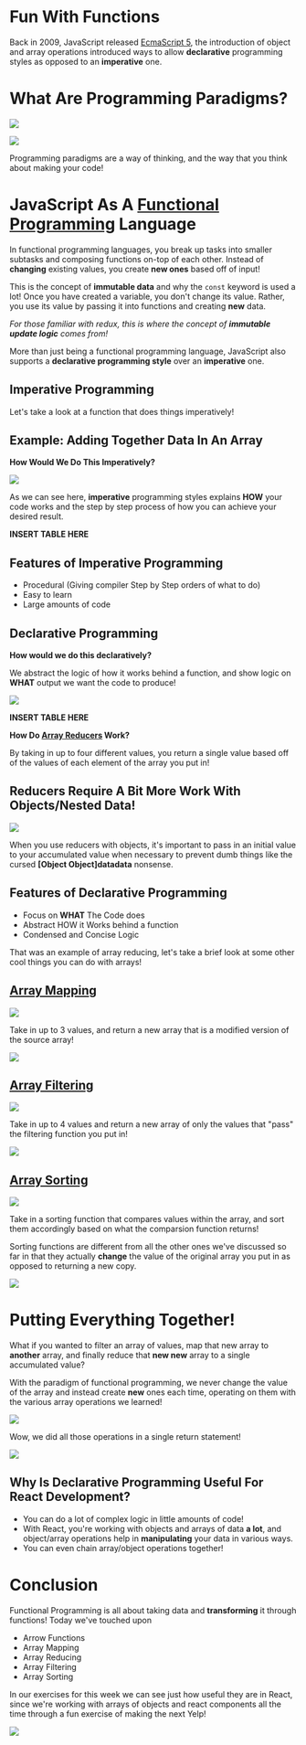 # Fun With Functions

Back in 2009, JavaScript released [EcmaScript 5](https://dev.to/skaytech/history-of-ecma-es5-es6-beyond-lpe), the introduction of object and array operations introduced ways to allow **declarative** programming styles as opposed to an **imperative** one.

# What Are Programming Paradigms?

![](./pictures/functionalOOP.png)

![](./pictures/programmingParadigms.png)

Programming paradigms are a way of thinking, and the way that you think about making your code!

# JavaScript As A [Functional Programming](https://medium.com/@shaistha24/functional-programming-vs-object-oriented-programming-oop-which-is-better-82172e53a526) Language

In functional programming languages, you break up tasks into smaller subtasks and composing functions on-top of each other.
Instead of **changing** existing values, you create **new ones** based off of input!

This is the concept of **immutable data** and why the `const` keyword is used a lot! Once you have created a variable, you don't change its value. Rather, you use its value by passing it into functions and creating **new** data.

_For those familiar with redux, this is where the concept of **immutable update logic** comes from!_

More than just being a functional programming language, JavaScript also supports a **declarative programming style** over an **imperative** one.

## Imperative Programming

Let's take a look at a function that does things imperatively!

## Example: Adding Together Data In An Array

**How Would We Do This Imperatively?**

![](./pictures/imperativeAddition.png)

As we can see here, **imperative** programming styles explains **HOW** your code works and the step by step process of how you can achieve your desired result.

**INSERT TABLE HERE**

## Features of Imperative Programming

- Procedural (Giving compiler Step by Step orders of what to do)
- Easy to learn
- Large amounts of code

## Declarative Programming

**How would we do this declaratively?**

We abstract the logic of how it works behind a function, and show logic on **WHAT** output we want the code to produce!

![](./pictures/declarativeAddition.png)

**INSERT TABLE HERE**

**How Do [Array Reducers](https://developer.mozilla.org/en-US/docs/Web/JavaScript/Reference/Global_Objects/Array/reduce) Work?**

By taking in up to four different values, you return a single value based off of the values of each element of the array you put in!

## Reducers Require A Bit More Work With Objects/Nested Data!

![](./pictures/reducingObjects.png)

When you use reducers with objects, it's important to pass in an initial value to your accumulated value when necessary to prevent dumb things like the cursed **[Object Object]datadata** nonsense.

## Features of Declarative Programming

- Focus on **WHAT** The Code does
- Abstract HOW it Works behind a function
- Condensed and Concise Logic

That was an example of array reducing, let's take a brief look at some other cool things you can do with arrays!

## [Array Mapping](https://developer.mozilla.org/en-US/docs/Web/JavaScript/Reference/Global_Objects/Array/map)

![](./pictures/mappingFunction.png)

Take in up to 3 values, and return a new array that is a modified version of the source array!

![](./pictures/mappingOutput.png)

## [Array Filtering](https://developer.mozilla.org/en-US/docs/Web/JavaScript/Reference/Global_Objects/Array/filter)

![](./pictures/filteringFunction.png)

Take in up to 4 values and return a new array of only the values that "pass" the filtering function you put in!

![](./pictures/filteringOutput.png)

## [Array Sorting](https://developer.mozilla.org/en-US/docs/Web/JavaScript/Reference/Global_Objects/Array/sort)

![](./pictures/sortingFunction.png)

Take in a sorting function that compares values within the array, and sort them accordingly based on what the
comparsion function returns!

Sorting functions are different from all the other ones we've discussed so far in that they actually **change** the value
of the original array you put in as opposed to returning a new copy.

![](./pictures/sortingOutput.png)

# Putting Everything Together!

What if you wanted to filter an array of values, map that new array to **another** array, and
finally reduce that **new new** array to a single accumulated value?

With the paradigm of functional programming, we never change the value of the array and instead create
**new** ones each time, operating on them with the various array operations we learned!

![](./pictures/multiActionFunction.png)

Wow, we did all those operations in a single return statement!

![](./pictures/multiActionOutput.png)

## Why Is Declarative Programming Useful For React Development?

- You can do a lot of complex logic in little amounts of code!
- With React, you're working with objects and arrays of data **a lot**, and object/array operations
  help in **manipulating** your data in various ways.
- You can even chain array/object operations together!

# Conclusion

Functional Programming is all about taking data and **transforming** it through functions!
Today we've touched upon

- Arrow Functions
- Array Mapping
- Array Reducing
- Array Filtering
- Array Sorting

In our exercises for this week we can see just how useful they are in React, since we're working with arrays of objects and react components all the time through a fun exercise of making the next Yelp!

![](./pictures/restaurantExercises.png)
